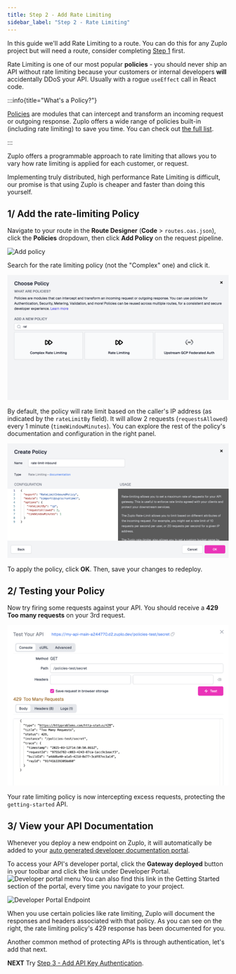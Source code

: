 ```yaml
---
title: Step 2 - Add Rate Limiting
sidebar_label: "Step 2 - Rate Limiting"
---
```


In this guide we'll add Rate Limiting to a route. You can do this for any Zuplo
project but will need a route, consider completing
[Step 1](./step-1-setup-basic-gateway.md) first.

Rate Limiting is one of our most popular **policies** - you should never ship an
API without rate limiting because your customers or internal developers **will**
accidentally DDoS your API. Usually with a rogue `useEffect` call in React code.

:::info{title="What's a Policy?"}

[Policies](./policies.md) are modules that can intercept and transform an
incoming request or outgoing response. Zuplo offers a wide range of policies
built-in (including rate limiting) to save you time. You can check out
[the full list](../policies.md).

:::

Zuplo offers a programmable approach to rate limiting that allows you to vary
how rate limiting is applied for each customer, or request.

Implementing truly distributed, high performance Rate Limiting is difficult, our
promise is that using Zuplo is cheaper and faster than doing this yourself.

## 1/ Add the rate-limiting Policy

Navigate to your route in the **Route Designer** (**Code** > `routes.oas.json`),
click the **Policies** dropdown, then click **Add Policy** on the request
pipeline.

![Add policy](../../public/media/step-2-add-rate-limiting/image.png)

Search for the rate limiting policy (not the "Complex" one) and click it.

![Add rate-limiting policy](../../public/media/step-2-add-rate-limiting/choose-rate-limiter.png)

By default, the policy will rate limit based on the caller's IP address (as
indicated by the `rateLimitBy` field). It will allow 2 requests
(`requestsAllowed`) every 1 minute (`timeWindowMinutes`). You can explore the
rest of the policy's documentation and configuration in the right panel.

![Rate limiting policy](../../public/media/step-2-add-rate-limiting/create-policy.png)

To apply the policy, click **OK**. Then, save your changes to redeploy.

## 2/ Testing your Policy

Now try firing some requests against your API. You should receive a **429 Too
many requests** on your 3rd request.

![429 response](../../public/media/step-2-add-rate-limiting/test-api.png)

Your rate limiting policy is now intercepting excess requests, protecting the
`getting-started` API.

## 3/ View your API Documentation

Whenever you deploy a new endpoint on Zuplo, it will automatically be added to
your [auto generated developer documentation portal](./developer-portal).

To access your API's developer portal, click the **Gateway deployed** button in
your toolbar and click the link under Developer Portal.
![Developer portal menu](../../public/media/step-2-add-rate-limiting/image-5.png)
You can also find this link in the Getting Started section of the portal, every
time you navigate to your project.

![Developer Portal Endpoint](../../public/media/step-2-add-rate-limiting/image-7.png)

When you use certain policies like rate limiting, Zuplo will document the
responses and headers associated with that policy. As you can see on the right,
the rate limiting policy's 429 response has been documented for you.

Another common method of protecting APIs is through authentication, let's add
that next.

**NEXT** Try [Step 3 - Add API Key Authentication](./step-3-add-api-key-auth).
